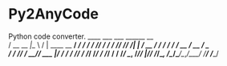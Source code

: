 # Py2AnyCode
Python code converter.
    ____       ___   ___                ______          __   
   / __ \__  _|__ \ /   |  ____  __  __/ ____/___  ____/ /__ 
  / /_/ / / / /_/ // /| | / __ \/ / / / /   / __ \/ __  / _ \
 / ____/ /_/ / __// ___ |/ / / / /_/ / /___/ /_/ / /_/ /  __/
/_/    \__, /____/_/  |_/_/ /_/\__, /\____/\____/\__,_/\___/ 
      /____/                  /____/                         
